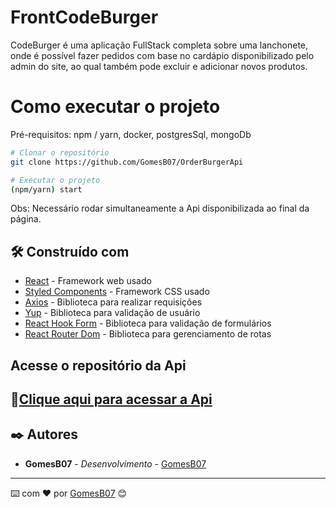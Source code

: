 # FrontCodeBurger

CodeBurger é uma aplicação FullStack completa sobre uma lanchonete, onde é possível fazer pedidos com base no cardápio disponibilizado pelo admin do site, ao qual também pode excluir e adicionar novos produtos.

# Como executar o projeto
Pré-requisitos: npm / yarn, docker, postgresSql, mongoDb

```bash
# Clonar o repositório
git clone https://github.com/GomesB07/OrderBurgerApi

# Executar o projeto
(npm/yarn) start
```

Obs: Necessário rodar simultaneamente a Api disponibilizada ao final da página.

## 🛠️ Construído com

* [React](https://react.dev/) - Framework web usado
* [Styled Components](https://styled-components.com/) - Framework CSS usado
* [Axios](https://axios-http.com/ptbr/docs/intro) - Biblioteca para realizar requisições
* [Yup](https://github.com/jquense/yup) - Biblioteca para validação de usuário
* [React Hook Form](https://react-hook-form.com/) - Biblioteca para validação de formulários
* [React Router Dom](https://reactrouter.com/en/main) - Biblioteca para gerenciamento de rotas

## Acesse o repositório da Api

## 🔗[Clique aqui para acessar a Api](https://github.com/GomesB07/apiCodeBurger)

## ✒️ Autores

* **GomesB07** - *Desenvolvimento* - [GomesB07](https://github.com/GomesB07)
---
⌨️ com ❤️ por [GomesB07](https://github.com/GomesB07) 😊

